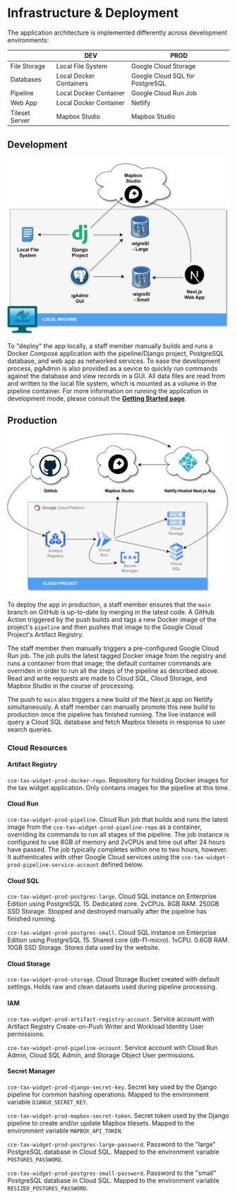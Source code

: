 # Infrastructure & Deployment

The application architecture is implemented differently across development environments:

|  | DEV | PROD |
|---|---|---|
| File Storage | Local File System | Google Cloud Storage |
| Databases | Local Docker Containers | Google Cloud SQL for PostgreSQL |
| Pipeline | Local Docker Container | Google Cloud Run Job |
| Web App | Local Docker Container | Netlify |
| Tileset Server | Mapbox Studio | Mapbox Studio |

## Development

![A diagram of Docker Compose infrastructure](assets/local_infrastructure.svg)

To "deploy" the app locally, a staff member manually builds and runs a Docker Compose application with the pipeline/Django project, PostgreSQL database, and web app as networked services. To ease the development process, pgAdmin is also provided as a sevice to quickly run commands against the database and view records in a GUI. All data files are read from and written to the local file system, which is mounted as a volume in the pipeline container. For more information on running the application in development mode, please consult the **[Getting Started page](/getting-started)**.

## Production

![A diagram of production infrastructure](assets/prod_infrastructure.svg)

To deploy the app in production, a staff member ensures that the `main` branch on GitHub is up-to-date by merging in the latest code. A GitHub Action triggered by the push builds and tags a new Docker image of the project's `pipeline` and then pushes that image to the Google Cloud Project's Artifact Registry.

The staff member then manually triggers a pre-configured Google Cloud Run job. The job pulls the latest tagged Docker image from the registry and runs a container from that image; the default container commands are overriden in order to run all the steps of the pipeline as described above. Read and write requests are made to Cloud SQL, Cloud Storage, and Mapbox Studio in the course of processing.

The push to `main` also triggers a new build of the Next.js app on Netlify simultaneously. A staff member can manually promote this new build to production once the pipeline has finished running. The live instance will query a Cloud SQL database and fetch Mapbox tilesets in response to user search queries.

### Cloud Resources

#### Artifact Registry

`cce-tax-widget-prod-docker-repo`. Repository for holding Docker images for the tax widget application. Only contains images for the pipeline at this time.

#### Cloud Run

`cce-tax-widget-prod-pipeline`. Cloud Run job that builds and runs the latest image from the `cce-tax-widget-prod-pipeline-repo` as a container, overriding its commands to run all stages of the pipeline. The job instance is configured to use 8GB of memory and 2vCPUs and time out after 24 hours have passed. The job typically completes within one to two hours, however. It authenticates with other Google Cloud services using the `cce-tax-widget-prod-pipeline-service-account` defined below.

#### Cloud SQL

`cce-tax-widget-prod-postgres-large`. Cloud SQL instance on Enterprise Edition using PostgreSQL 15. Dedicated core. 2vCPUs. 8GB RAM. 250GB SSD Storage. Stopped and destroyed manually after the pipeline has finished running.

`cce-tax-widget-prod-postgres-small`. Cloud SQL instance on Enterprise Edition using PostgreSQL 15. Shared core (db-f1-micro). 1vCPU. 0.6GB RAM. 10GB SSD Storage. Stores data used by the website.

#### Cloud Storage

`cce-tax-widget-prod-storage`. Cloud Storage Bucket created with default settings. Holds raw and clean datasets used during pipeline processing.

#### IAM

`cce-tax-widget-prod-artifact-registry-account`. Service account with Artifact Registry Create-on-Push Writer and Workload Identity User permissions.

`cce-tax-widget-prod-pipeline-account`. Service account with Cloud Run Admin, Cloud SQL Admin, and Storage Object User permissions.

#### Secret Manager

`cce-tax-widget-prod-django-secret-key`. Secret key used by the Django pipeline for common hashing operations. Mapped to the environment variable `DJANGO_SECRET_KEY`.

`cce-tax-widget-prod-mapbox-secret-token`. Secret token used by the Django pipeline to create and/or update Mapbox tilesets. Mapped to the environment variable `MAPBOX_API_TOKEN`.

`cce-tax-widget-prod-postgres-large-password`. Password to the "large" PostgreSQL database in Cloud SQL. Mapped to the environment variable `POSTGRES_PASSWORD`.

`cce-tax-widget-prod-postgres-small-password`. Password to the "small" PostgreSQL database in Cloud SQL. Mapped to the environment variable `RESIZED_POSTGRES_PASSWORD`.

